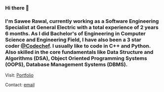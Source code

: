 ### Hi there 👋

### I'm Sawee Rawal, currently working as a Software Engineering Specialist at General Electric with a total experience of 2 years 6 months. As I did Bachelor's of Engineering in Computer Science and Engineering Field, I have also been a 3 star coder <a href="https://www.codechef.com/users/sawee" target="_blank">@Codechef</a>. I usually like to code in C++ and Python. Also skilled in the core fundamentals like Data Structure and Algorithms (DSA), Object Oriented Programming Systems (OOPS), Database Management Systems (DBMS).

 Visit: [Portfolio](https://sawee-rawal.netlify.app)

 Contact: [email](mailto:saweerawal1998@gmail.com)


<!--
**saweerawal/saweerawal** is a ✨ _special_ ✨ repository because its `README.md` (this file) appears on your GitHub profile.

Here are some ideas to get you started:

- 🔭 I’m currently working on ...
- 🌱 I’m currently learning ...
- 👯 I’m looking to collaborate on ...
- 🤔 I’m looking for help with ...
- 💬 Ask me about ...
- 📫 How to reach me: ...
- 😄 Pronouns: ...
- ⚡ Fun fact: ...
-->
